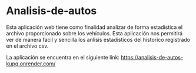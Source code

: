 # Analisis-de-autos
Esta aplicación web tiene como finalidad analizar de forma estadistica el archivo proporcionado sobre los vehículos.
Esta aplicación nos permitirá ver de manera facil y sencilla los anlisis estadisticos del historico registrado en el archivo csv.

La aplicación se encuentra en el siguiente link: https://analisis-de-autos-kupq.onrender.com/